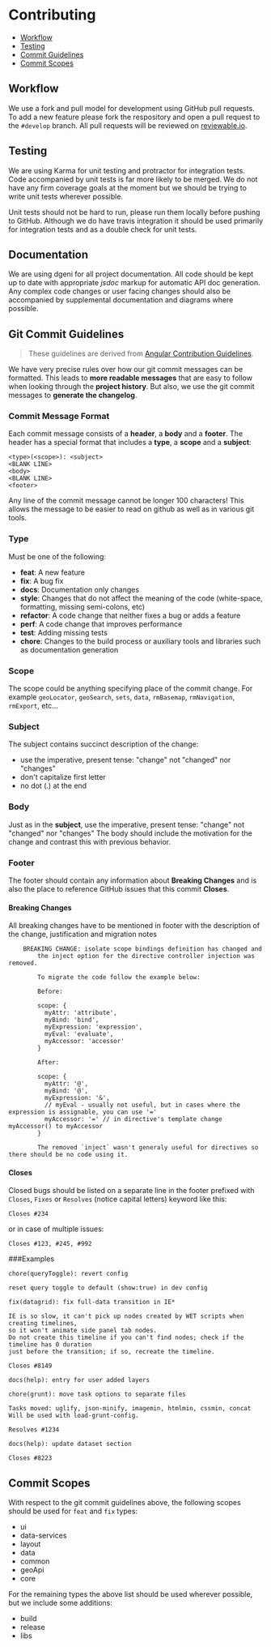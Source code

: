 # Contributing

 - [Workflow](#workflow)
 - [Testing](#testing)
 - [Commit Guidelines](#commit)
 - [Commit Scopes](#commit-scopes)

## <a name="workflow"></a> Workflow

We use a fork and pull model for development using GitHub pull requests.  To add a new feature please fork the respository and open a pull request to the `#develop` branch.  All pull requests will be reviewed on [reviewable.io](https://reviewable.io/).

## <a name="testing"></a> Testing

We are using Karma for unit testing and protractor for integration tests.  Code accompanied by unit tests is far more likely to be merged.  We do not have any firm coverage goals at the moment but we should be trying to write unit tests wherever possible.

Unit tests should not be hard to run, please run them locally before pushing to GitHub.  Although we do have travis integration it should be used primarily for integration tests and as a double check for unit tests.

## <a name="docs"></a> Documentation

We are using dgeni for all project documentation.  All code should be kept up to date with appropriate *jsdoc* markup for automatic API doc generation.  Any complex code changes or user facing changes should also be accompanied by supplemental documentation and diagrams where possible.

## <a name="commit"></a> Git Commit Guidelines

> These guidelines are derived from [Angular Contribution Guidelines](https://github.com/angular/angular.js/blob/master/CONTRIBUTING.md#-git-commit-guidelines).

We have very precise rules over how our git commit messages can be formatted.  This leads to **more
readable messages** that are easy to follow when looking through the **project history**.  But also, we use the git commit messages to **generate the changelog**.

### Commit Message Format
Each commit message consists of a **header**, a **body** and a **footer**.  The header has a special
format that includes a **type**, a **scope** and a **subject**:

```
<type>(<scope>): <subject>
<BLANK LINE>
<body>
<BLANK LINE>
<footer>
```

Any line of the commit message cannot be longer 100 characters! This allows the message to be easier
to read on github as well as in various git tools.

### Type
Must be one of the following:

* **feat**: A new feature
* **fix**: A bug fix
* **docs**: Documentation only changes
* **style**: Changes that do not affect the meaning of the code (white-space, formatting, missing
  semi-colons, etc)
* **refactor**: A code change that neither fixes a bug or adds a feature
* **perf**: A code change that improves performance
* **test**: Adding missing tests
* **chore**: Changes to the build process or auxiliary tools and libraries such as documentation
  generation

### Scope
The scope could be anything specifying place of the commit change. For example `geoLocator`,
`geoSearch`, `sets`, `data`, `rmBasemap`, `rmNavigation`, `rmExport`, etc...

### Subject
The subject contains succinct description of the change:

* use the imperative, present tense: "change" not "changed" nor "changes"
* don't capitalize first letter
* no dot (.) at the end

### Body
Just as in the **subject**, use the imperative, present tense: "change" not "changed" nor "changes"
The body should include the motivation for the change and contrast this with previous behavior.

### Footer
The footer should contain any information about **Breaking Changes** and is also the place to
reference GitHub issues that this commit **Closes**.

#### Breaking Changes
All breaking changes have to be mentioned in footer with the description of the change, justification and migration notes

```
	BREAKING CHANGE: isolate scope bindings definition has changed and
	    the inject option for the directive controller injection was removed.

	    To migrate the code follow the example below:

	    Before:

	    scope: {
	      myAttr: 'attribute',
	      myBind: 'bind',
	      myExpression: 'expression',
	      myEval: 'evaluate',
	      myAccessor: 'accessor'
	    }

	    After:

	    scope: {
	      myAttr: '@',
	      myBind: '@',
	      myExpression: '&',
	      // myEval - usually not useful, but in cases where the expression is assignable, you can use '='
	      myAccessor: '=' // in directive's template change myAccessor() to myAccessor
	    }

	    The removed `inject` wasn't generaly useful for directives so there should be no code using it.
```

#### Closes
Closed bugs should be listed on a separate line in the footer prefixed with `Closes`, `Fixes` or `Resolves` (notice capital letters) keyword like this:

```
Closes #234
```

or in case of multiple issues:

```
Closes #123, #245, #992
```

###Examples

```
chore(queryToggle): revert config

reset query toggle to default (show:true) in dev config
```

```
fix(datagrid): fix full-data transition in IE*

IE is so slow, it can't pick up nodes created by WET scripts when creating timelines,
so it won't animate side panel tab nodes.
Do not create this timeline if you can't find nodes; check if the timeline has 0 duration
just before the transition; if so, recreate the timeline.

Closes #8149
```

```
docs(help): entry for user added layers
```

```
chore(grunt): move task options to separate files

Tasks moved: uglify, json-minify, imagemin, htmlmin, cssmin, concat
Will be used with load-grunt-config.

Resolves #1234
```

```
docs(help): update dataset section

Closes #8223
```

## <a name="commit-scopes"></a> Commit Scopes

With respect to the git commit guidelines above, the following scopes should be used for `feat` and `fix` types:

- ui
- data-services
- layout
- data
- common
- geoApi
- core

For the remaining types the above list should be used wherever possible, but we include some additions:

- build
- release
- libs
